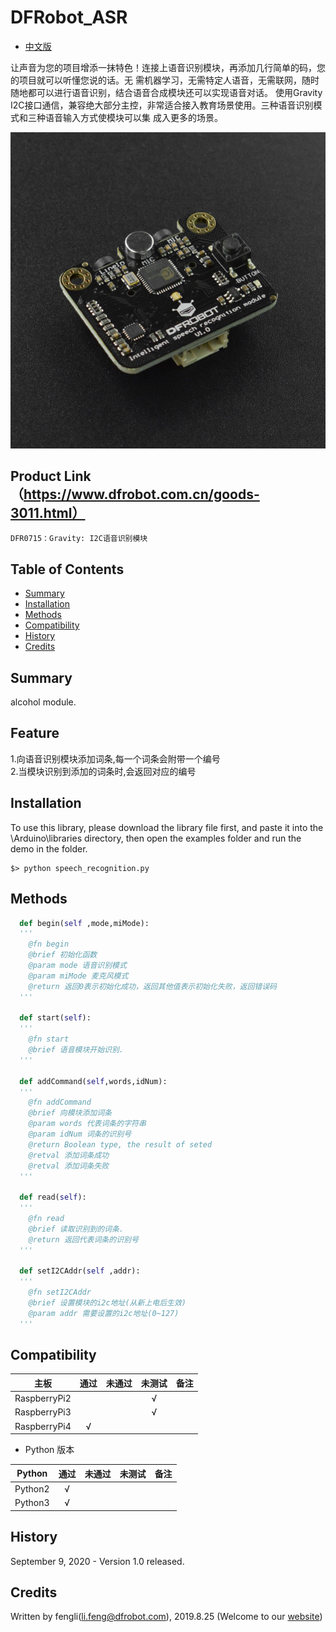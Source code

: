 # DFRobot_ASR
- [中文版](./README_CN.md)

让声音为您的项目增添一抹特色！连接上语音识别模块，再添加几行简单的码，您的项目就可以听懂您说的话。无
需机器学习，无需特定人语音，无需联网，随时随地都可以进行语音识别，结合语音合成模块还可以实现语音对话。
  使用Gravity 
I2C接口通信，兼容绝大部分主控，非常适合接入教育场景使用。三种语音识别模式和三种语音输入方式使模块可以集
  成入更多的场景。

![产品效果图片](../../resources/images/DFR0715.png)


## Product Link（https://www.dfrobot.com.cn/goods-3011.html）

    DFR0715：Gravity: I2C语音识别模块

## Table of Contents

* [Summary](#summary)
* [Installation](#installation)
* [Methods](#methods)
* [Compatibility](#compatibility)
* [History](#history)
* [Credits](#credits)
## Summary

alcohol module.

## Feature

  1.向语音识别模块添加词条,每一个词条会附带一个编号<br>
  2.当模块识别到添加的词条时,会返回对应的编号<br>

## Installation

To use this library, please download the library file first, and paste it into the \Arduino\libraries directory, then open the examples folder and run the demo in the folder.

```
$> python speech_recognition.py
```

## Methods

```python
  def begin(self ,mode,miMode):
  '''
    @fn begin
    @brief 初始化函数
    @param mode 语音识别模式
    @param miMode 麦克风模式
    @return 返回0表示初始化成功，返回其他值表示初始化失败，返回错误码
  '''

  def start(self):
  '''
    @fn start
    @brief 语音模块开始识别.
  '''

  def addCommand(self,words,idNum):
  '''
    @fn addCommand
    @brief 向模块添加词条
    @param words 代表词条的字符串
    @param idNum 词条的识别号
    @return Boolean type, the result of seted
    @retval 添加词条成功
    @retval 添加词条失败
  '''
    
  def read(self):
  '''
    @fn read
    @brief 读取识别到的词条.
    @return 返回代表词条的识别号
  '''

  def setI2CAddr(self ,addr):
  '''
    @fn setI2CAddr
    @brief 设置模块的i2c地址(从新上电后生效)
    @param addr 需要设置的i2c地址(0~127)
  '''

```

## Compatibility

| 主板         | 通过 | 未通过 | 未测试 | 备注 |
| ------------ | :--: | :----: | :----: | :--: |
| RaspberryPi2 |      |        |   √    |      |
| RaspberryPi3 |      |        |   √    |      |
| RaspberryPi4 |  √   |        |        |      |

* Python 版本

| Python  | 通过 | 未通过 | 未测试 | 备注 |
| ------- | :--: | :----: | :----: | ---- |
| Python2 |  √   |        |        |      |
| Python3 |  √   |        |        |      |
## History

September 9, 2020 - Version 1.0 released.

## Credits

Written by fengli(li.feng@dfrobot.com), 2019.8.25 (Welcome to our [website](https://www.dfrobot.com/))